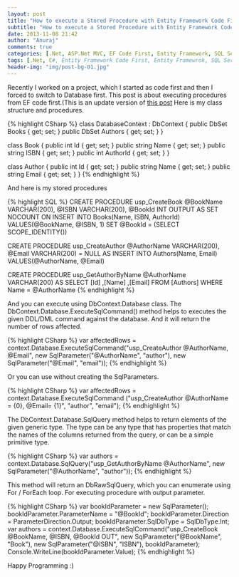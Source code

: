 ```yaml
---
layout: post
title: "How to execute a Stored Procedure with Entity Framework Code First "
subtitle: "How to execute a Stored Procedure with Entity Framework Code First "
date: 2013-11-08 21:42
author: "Anuraj"
comments: true
categories: [.Net, ASP.Net MVC, EF Code First, Entity Framework, SQL Server]
tags: [.Net, C#, Entity Framework Code First, Entity Framewrok, SQL Server, Stored Procedure]
header-img: "img/post-bg-01.jpg"
---
```

Recently I worked on a project, which I started as code first and then I forced to switch to Database first. This post is about executing procedures from EF code first.(This is an update version of [this post](http://www.dotnetthoughts.net/how-to-use-stored-procedure-in-entity-framework-code-first/) Here is my class structure and procedures.

{% highlight CSharp %}
class DatabaseContext : DbContext
{
    public DbSet<Book> Books { get; set; }
    public DbSet<Author> Authors { get; set; }
}

class Book
{
    public int Id { get; set; }
    public string Name { get; set; }
    public string ISBN { get; set; }
    public int AuthorId { get; set; }
}

class Author
{
    public int Id { get; set; }
    public string Name { get; set; }
    public string Email { get; set; }
}
{% endhighlight %}

And here is my stored procedures

{% highlight SQL %}
CREATE PROCEDURE usp_CreateBook
@BookName VARCHAR(200), @ISBN VARCHAR(200), @BookId INT OUTPUT
AS
SET NOCOUNT ON
INSERT INTO Books(Name, ISBN, AuthorId) VALUES(@BookName, @ISBN, 1)
SET @BookId = (SELECT SCOPE_IDENTITY())

CREATE PROCEDURE usp_CreateAuthor
@AuthorName VARCHAR(200), @Email VARCHAR(200) = NULL
AS
INSERT INTO Authors(Name, Email) VALUES(@AuthorName, @Email)

CREATE PROCEDURE usp_GetAuthorByName
@AuthorName VARCHAR(200)
AS
SELECT [Id] ,[Name] ,[Email] FROM [Authors]
WHERE Name = @AuthorName
{% endhighlight %}

And you can execute using DbContext.Database class. The DbContext.Database.ExecuteSqlCommand() method helps to executes the given DDL/DML command against the database. And it will return the number of rows affected.

{% highlight CSharp %}
var affectedRows = context.Database.ExecuteSqlCommand("usp_CreateAuthor @AuthorName, @Email",
    new SqlParameter("@AuthorName", "author"),
    new SqlParameter("@Email", "email"));
{% endhighlight %}

Or you can use without creating the SqlParameters.

{% highlight CSharp %}
var affectedRows = context.Database.ExecuteSqlCommand
    ("usp_CreateAuthor @AuthorName = {0}, @Email= {1}", 
    "author", "email");
{% endhighlight %}

The DbContext.Database.SqlQuery method helps to return elements of the given generic type. The type can be any type that has properties that match the names of the columns returned from the query, or can be a simple primitive type.

{% highlight CSharp %}
var authors = context.Database.SqlQuery<Author>("usp_GetAuthorByName @AuthorName", 
    new SqlParameter("@AuthorName", "author"));
{% endhighlight %}

This method will return an DbRawSqlQuery<author>, which you can enumerate using For / ForEach loop. For executing procedure with output parameter.

{% highlight CSharp %}
var bookIdParameter = new SqlParameter();
bookIdParameter.ParameterName = "@BookId";
bookIdParameter.Direction = ParameterDirection.Output;
bookIdParameter.SqlDbType = SqlDbType.Int;
var authors = context.Database.ExecuteSqlCommand("usp_CreateBook @BookName, @ISBN, @BookId OUT",
    new SqlParameter("@BookName", "Book"),
    new SqlParameter("@ISBN", "ISBN"),
    bookIdParameter);
Console.WriteLine(bookIdParameter.Value);
{% endhighlight %}

Happy Programming :)</author>
